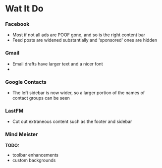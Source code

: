# Wat It Do

### Facebook
- Most if not all ads are POOF gone, and so is the right content bar
- Feed posts are widened substantially and 'sponsored' ones are hidden

### Gmail

- Email drafts have larger text and a nicer font
- 

### Google Contacts

- The left sidebar is now wider, so a larger portion of the names of contact groups can be seen

### LastFM
- Cut out extraneous content such as the footer and sidebar

### Mind Meister
**TODO:**

- toolbar enhancements
- custom backgrounds